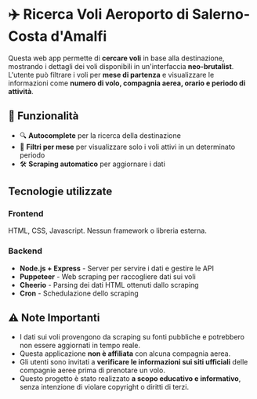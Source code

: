 # ✈️ Ricerca Voli Aeroporto di Salerno-Costa d'Amalfi

Questa web app permette di **cercare voli** in base alla destinazione, mostrando i dettagli dei voli disponibili in un'interfaccia **neo-brutalist**.
L'utente può filtrare i voli per **mese di partenza** e visualizzare le informazioni come **numero di volo, compagnia aerea, orario e periodo di attività**.

## 🚀 Funzionalità
- 🔍 **Autocomplete** per la ricerca della destinazione
- 📅 **Filtri per mese** per visualizzare solo i voli attivi in un determinato periodo
- 🛠 **Scraping automatico** per aggiornare i dati


## Tecnologie utilizzate
### Frontend
HTML, CSS, Javascript. Nessun framework o libreria esterna.

### Backend
- **Node.js + Express** - Server per servire i dati e gestire le API
- **Puppeteer** - Web scraping per raccogliere dati sui voli
- **Cheerio** - Parsing dei dati HTML ottenuti dallo scraping
- **Cron** - Schedulazione dello scraping

## ⚠️ Note Importanti
- I dati sui voli provengono da scraping su fonti pubbliche e potrebbero non essere aggiornati in tempo reale.
- Questa applicazione **non è affiliata** con alcuna compagnia aerea.
- Gli utenti sono invitati a **verificare le informazioni sui siti ufficiali** delle compagnie aeree prima di prenotare un volo.
- Questo progetto è stato realizzato **a scopo educativo e informativo**, senza intenzione di violare copyright o diritti di terzi.